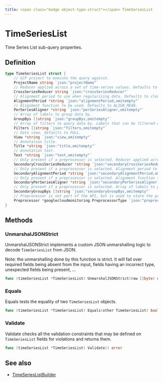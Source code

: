 ```yaml
---
title: <span class="badge object-type-struct"></span> TimeSeriesList
---
```

# <span class="badge object-type-struct"></span> TimeSeriesList

Time Series List sub-query properties.

## Definition

```go
type TimeSeriesList struct {
    // GCP project to execute the query against.
    ProjectName string `json:"projectName"`
    // Reducer applied across a set of time-series values. Defaults to REDUCE_NONE.
    CrossSeriesReducer string `json:"crossSeriesReducer"`
    // Alignment period to use when regularizing data. Defaults to cloud-monitoring-auto.
    AlignmentPeriod *string `json:"alignmentPeriod,omitempty"`
    // Alignment function to be used. Defaults to ALIGN_MEAN.
    PerSeriesAligner *string `json:"perSeriesAligner,omitempty"`
    // Array of labels to group data by.
    GroupBys []string `json:"groupBys,omitempty"`
    // Array of filters to query data by. Labels that can be filtered on are defined by the metric.
    Filters []string `json:"filters,omitempty"`
    // Data view, defaults to FULL.
    View *string `json:"view,omitempty"`
    // Annotation title.
    Title *string `json:"title,omitempty"`
    // Annotation text.
    Text *string `json:"text,omitempty"`
    // Only present if a preprocessor is selected. Reducer applied across a set of time-series values. Defaults to REDUCE_NONE.
    SecondaryCrossSeriesReducer *string `json:"secondaryCrossSeriesReducer,omitempty"`
    // Only present if a preprocessor is selected. Alignment period to use when regularizing data. Defaults to cloud-monitoring-auto.
    SecondaryAlignmentPeriod *string `json:"secondaryAlignmentPeriod,omitempty"`
    // Only present if a preprocessor is selected. Alignment function to be used. Defaults to ALIGN_MEAN.
    SecondaryPerSeriesAligner *string `json:"secondaryPerSeriesAligner,omitempty"`
    // Only present if a preprocessor is selected. Array of labels to group data by.
    SecondaryGroupBys []string `json:"secondaryGroupBys,omitempty"`
    // Preprocessor is not part of the API, but is used to store the preprocessor and not affect the UI for the rest of parameters
    Preprocessor *googlecloudmonitoring.PreprocessorType `json:"preprocessor,omitempty"`
}
```
## Methods

### <span class="badge object-method"></span> UnmarshalJSONStrict

UnmarshalJSONStrict implements a custom JSON unmarshalling logic to decode `TimeSeriesList` from JSON.

Note: the unmarshalling done by this function is strict. It will fail over required fields being absent from the input, fields having an incorrect type, unexpected fields being present, …

```go
func (timeSeriesList *TimeSeriesList) UnmarshalJSONStrict(raw []byte) error
```

### <span class="badge object-method"></span> Equals

Equals tests the equality of two `TimeSeriesList` objects.

```go
func (timeSeriesList *TimeSeriesList) Equals(other TimeSeriesList) bool
```

### <span class="badge object-method"></span> Validate

Validate checks all the validation constraints that may be defined on `TimeSeriesList` fields for violations and returns them.

```go
func (timeSeriesList *TimeSeriesList) Validate() error
```

## See also

 * <span class="badge builder"></span> [TimeSeriesListBuilder](./builder-TimeSeriesListBuilder.md)
